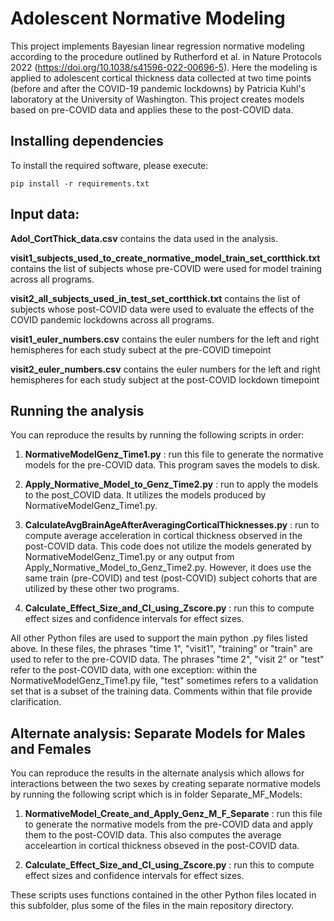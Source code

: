 # Adolescent Normative Modeling

This project implements Bayesian linear regression normative modeling according to the procedure outlined by Rutherford et al. in Nature Protocols 2022 (https://doi.org/10.1038/s41596-022-00696-5).
Here the modeling is applied to adolescent cortical thickness data collected at two time points (before and after the COVID-19 pandemic lockdowns) by Patricia Kuhl's laboratory at the University of Washington.
This project creates models based on pre-COVID data and applies these to the post-COVID data.

## Installing dependencies

To install the required software, please execute:

    pip install -r requirements.txt

## Input data:

**Adol_CortThick_data.csv** contains the data used in the analysis.

**visit1_subjects_used_to_create_normative_model_train_set_cortthick.txt** contains the list of subjects whose pre-COVID were used for model training across all programs.

**visit2_all_subjects_used_in_test_set_cortthick.txt** contains the list of subjects whose post-COVID data were used to evaluate the effects of the COVID pandemic lockdowns across all programs.

**visit1_euler_numbers.csv** contains the euler numbers for the left and right hemispheres for each study subect at the pre-COVID timepoint

**visit2_euler_numbers.csv** contains the euler numbers for the left and right hemispheres for each study subject at the post-COVID lockdown timepoint

## Running the analysis

You can reproduce the results by running the following scripts in order:

1. **NormativeModelGenz_Time1.py** : run this file to generate the normative models for the pre-COVID data. This program saves the models to disk.

2. **Apply_Normative_Model_to_Genz_Time2.py** : run to apply the models to the post_COVID data. It utilizes the models produced by NormativeModelGenz_Time1.py.

3. **CalculateAvgBrainAgeAfterAveragingCorticalThicknesses.py** : run to compute average acceleration in cortical thickness observed in the post-COVID data. This code does not utilize the models generated by NormativeModelGenz_Time1.py or any output from Apply_Normative_Model_to_Genz_Time2.py. However, it does use the same train (pre-COVID) and test (post-COVID) subject cohorts that are  utilized by these other two programs.

4. **Calculate_Effect_Size_and_CI_using_Zscore.py** : run this to compute effect sizes and confidence intervals for effect sizes.

All other Python files are used to support the main python .py files listed
above. In these files, the phrases "time 1", "visit1", "training" or "train"
are used to refer to the pre-COVID data. The phrases "time 2", "visit 2" or
"test" refer to the post-COVID data, with one exception: within the
NormativeModelGenz_Time1.py file, "test" sometimes refers to a validation set
that is a subset of the training data. Comments within that file provide
clarification.

## Alternate analysis: Separate Models for Males and Females

You can reproduce the results in the alternate analysis which allows for interactions between the two sexes by creating separate normative models by running the following script which is in folder Separate_MF_Models:

1. **NormativeModel_Create_and_Apply_Genz_M_F_Separate** : run this file to generate the normative models from the pre-COVID data and apply them to the post-COVID data. This also computes the average acceleartion in cortical thickness obseved in the post-COVID data.

2. **Calculate_Effect_Size_and_CI_using_Zscore.py** : run this to compute effect sizes and confidence intervals for effect sizes.

These scripts uses functions contained in the other Python files located in this subfolder, plus some of the files in the main repository directory. 